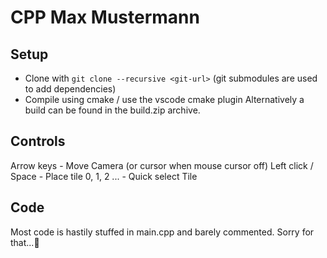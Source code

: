 # CPP Max Mustermann
## Setup
- Clone with `git clone --recursive <git-url>` (git submodules are used to add dependencies)
- Compile using cmake / use the vscode cmake plugin
Alternatively a build can be found in the build.zip archive.

## Controls
Arrow keys - Move Camera (or cursor when mouse cursor off)
Left click / Space - Place tile
0, 1, 2 ... - Quick select Tile

## Code
Most code is hastily stuffed in main.cpp and barely commented. Sorry for that...🙏